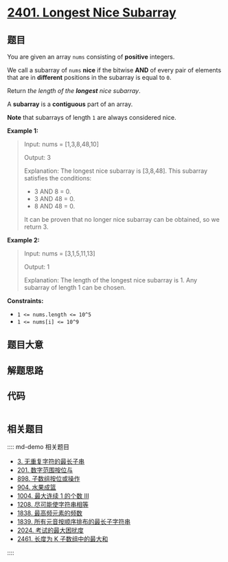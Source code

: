 # [2401. Longest Nice Subarray](https://leetcode.com/problems/longest-nice-subarray/)

## 题目

You are given an array `nums` consisting of **positive** integers.

We call a subarray of `nums` **nice** if the bitwise **AND** of every pair of
elements that are in **different** positions in the subarray is equal to `0`.

Return _the length of the **longest** nice subarray_.

A **subarray** is a **contiguous** part of an array.

**Note** that subarrays of length `1` are always considered nice.

**Example 1:**

> Input: nums = [1,3,8,48,10]
>
> Output: 3
>
> Explanation: The longest nice subarray is [3,8,48]. This subarray satisfies the conditions:
>
> - 3 AND 8 = 0.
> - 3 AND 48 = 0.
> - 8 AND 48 = 0.
>
> It can be proven that no longer nice subarray can be obtained, so we return 3.

**Example 2:**

> Input: nums = [3,1,5,11,13]
>
> Output: 1
>
> Explanation: The length of the longest nice subarray is 1. Any subarray of length 1 can be chosen.

**Constraints:**

- `1 <= nums.length <= 10^5`
- `1 <= nums[i] <= 10^9`

## 题目大意

## 解题思路

## 代码

```javascript

```

## 相关题目

:::: md-demo 相关题目

- [3. 无重复字符的最长子串](./0003.md)
- [201. 数字范围按位与](https://leetcode.com/problems/bitwise-and-of-numbers-range)
- [898. 子数组按位或操作](https://leetcode.com/problems/bitwise-ors-of-subarrays)
- [904. 水果成篮](https://leetcode.com/problems/fruit-into-baskets)
- [1004. 最大连续 1 的个数 III](https://leetcode.com/problems/max-consecutive-ones-iii)
- [1208. 尽可能使字符串相等](https://leetcode.com/problems/get-equal-substrings-within-budget)
- [1838. 最高频元素的频数](https://leetcode.com/problems/frequency-of-the-most-frequent-element)
- [1839. 所有元音按顺序排布的最长子字符串](https://leetcode.com/problems/longest-substring-of-all-vowels-in-order)
- [2024. 考试的最大困扰度](https://leetcode.com/problems/maximize-the-confusion-of-an-exam)
- [2461. 长度为 K 子数组中的最大和](https://leetcode.com/problems/maximum-sum-of-distinct-subarrays-with-length-k)

::::
